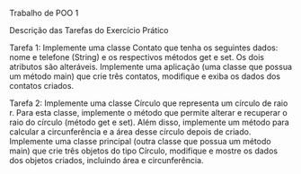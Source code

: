  Trabalho de POO 1

Descrição das Tarefas do Exercício Prático
  
  Tarefa 1: Implemente uma classe Contato que tenha os seguintes dados: nome e telefone
(String) e os respectivos métodos get e set. Os dois atributos são alteráveis. Implemente uma
aplicação (uma classe que possua um método main) que crie três contatos, modifique e exiba
os dados dos contatos criados.

  Tarefa 2: Implemente uma classe Círculo que representa um círculo de raio r. Para esta classe,
implemente o método que permite alterar e recuperar o raio do círculo (método get e set).
Além disso, implemente um método para calcular a circunferência e a área desse círculo
depois de criado. Implemente uma classe principal (outra classe que possua um método main)
que crie três objetos do tipo Círculo, modifique e mostre os dados dos objetos criados,
incluindo área e circunferência.
